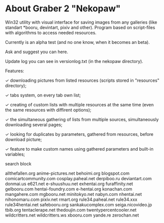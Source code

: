 # About Graber 2 "Nekopaw"

Win32 utility with visual interface for saving images from any galleries (like standart *booru, devintart, pixiv and other). Program based on script-files with algorithms to access needed resources.

Currently is an alpha test (and no one know, when it becomes an beta).

Ask and suggest you can here.

Update log you can see in versionlog.txt (in the nekopaw directory).

Features:

✓ downloading pictures from listed resources (scripts stored in "resources" directory);

✓ tabs system, on every tab own list;

✓ creating of custom lists with multiple resources at the same time (even the same resources with diffirent options);

✓ the simultaneous gathering of lists from multiple sources, simultaneously downloading several pages;

✓ looking for duplicates by parameters, gathered from resources, before download picture;

✓ feature to make custom names using gathered parameters and built-in variables;

search block

allthefallen.org anime-pictures.net behoimi.org blogspot.com comicartcommunity.com cosplay.paheal.net derpiboo.ru deviantart.com donmai.us e621.net e-shuushuu.net exhentai.org furaffinity.net gelbooru.com hentai-foundry.com e-hentai.org konachan.com mangahere.com mgbooru.net minitokyo.net nabyn.com nhentai.net nihonomaru.com pixiv.net rmart.org rule34.paheal.net rule34.xxx rule34hentai.net safebooru.org sankakucomplex.com seiga.nicovideo.jp tbib.org tentaclerape.net thedoujin.com twentypercentcooler.net wildcritters.net wildcritters.ws xbooru.com yande.re zerochan.net 
